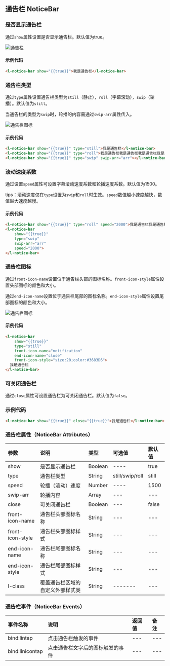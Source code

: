 ## 通告栏 NoticeBar

### 是否显示通告栏

通过`show`属性设置是否显示通告栏。默认值为true。

![通告栏](http://imglf3.nosdn0.126.net/img/RW5CNXdoVFJDVmorVkllT2NXR2toQUUzZGswaEdxd0llbnV6MlgrVjI4cWRtNElhdDgwODJBPT0.png?imageView&thumbnail=500x0&quality=96&stripmeta=0)

#### 示例代码

```html
<l-notice-bar show="{{true}}">我是通告栏</l-notice-bar>
```

### 通告栏类型

通过`type`属性设置通告栏类型为`still`（静止），`roll`（字幕滚动），`swip`（轮播）。默认值为`still`。

当通告栏的类型为`swip`时，轮播的内容需通过`swip-arr`属性传入。

![通告栏图标](http://imglf4.nosdn0.126.net/img/RW5CNXdoVFJDVmorVkllT2NXR2toQnpIajA1VElGaU5rMUR3YnRFUERtUE56Ykl0Mk5QWHpnPT0.png?imageView&thumbnail=500x0&quality=96&stripmeta=0)

#### 示例代码

```html
<l-notice-bar show="{{true}}" type="still">我是通告栏</l-notice-bar>
<l-notice-bar show="{{true}}" type="roll">我是通告栏我是通告栏我是通告栏我是通告栏</l-notice-bar>
<l-notice-bar show="{{true}}" type="swip" swip-arr="arr"></l-notice-bar>
```

### 滚动速度系数

通过设置`speed`属性可设置字幕滚动速度系数和轮播速度系数。默认值为1500。

tips：滚动速度仅在`type`设置为`swip`和`roll`时生效。`speed`数值越小速度越快，数值越大速度越慢。

#### 示例代码

```html
<l-notice-bar show="{{true}}" type="roll" speed="2000">我是通告栏我是通告栏我是通告栏我是通告栏</l-notice-bar>
<l-notice-bar 
    show="{{true}}" 
    type="swip" 
    swip-arr="arr" 
    speed="2000">
</l-notice-bar>
```

### 通告栏图标

通过`front-icon-name`设置位于通告栏头部的图标名称。`front-icon-style`属性设置头部图标的颜色和大小。

通过`end-icon-name`设置位于通告栏尾部的图标名称。`end-icon-style`属性设置尾部图标的颜色和大小。

![通告栏图标](http://imglf5.nosdn0.126.net/img/RW5CNXdoVFJDVmorVkllT2NXR2toRG1rdk04ZTlKdjZmMHpKY2VJL2o4b1RVVjFTbTkwK2pnPT0.png?imageView&thumbnail=500x0&quality=96&stripmeta=0)

#### 示例代码

```html
<l-notice-bar 
    show="{{true}}" 
    type="still" 
    front-icon-name="notification" 
    end-icon-name="close" 
    front-icon-style="size:20;color:#3683D6"> 
  我是通告栏
</l-notice-bar>
```

### 可关闭通告栏

通过`close`属性可设置通告栏为可关闭通告栏。默认值为`false`。

### 示例代码

```html
<l-notice-bar show="{{true}}" close="{{true}}">我是通告栏</l-notice-bar>
```


### 通告栏属性（NoticeBar Attributes）

| 参数   | 说明 | 类型 | 可选值 | 默认值 |  
|:----|:----|:----|:----|:----|
| show | 是否显示通告栏 | Boolean | ---- | true |
| type | 通告栏类型 | String | still/swip/roll | still |
| speed | 轮播（滚动）速度 | Number | ---- | 1500 |
| swip-arr | 轮播内容 | Array | --- | --- |
| close | 可关闭通告栏 | Boolean | --- | false |
| front-icon-name | 通告栏头部图标名称 | String | --- | --- |
| front-icon-style | 通告栏头部图标样式 | String | --- | --- |
| end-icon-name | 通告栏尾部图标名称 | String | --- | --- |
| end-icon-style | 通告栏尾部图标样式 | String | --- | --- |
| l-class | 覆盖通告栏区域的自定义外部样式类 | String | ------- | --- | 

### 通告栏事件（NoticeBar Events）
 
| 事件名称   | 说明   | 返回值   | 备注   | 
|:----|:----|:----|:----|
| bind:lintap | 点击通告栏触发的事件 | --- | --- |
| bind:linicontap | 点击通告栏文字后的图标触发的事件 | --- | --- |
